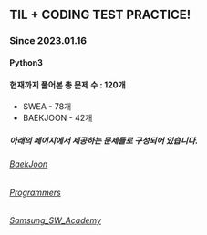 ## TIL + CODING TEST PRACTICE!
### Since 2023.01.16
#### Python3
#### 현재까지 풀어본 총 문제 수 : 120개
- SWEA - 78개
- BAEKJOON - 42개

##### 아래의 페이지에서 제공하는 문제들로 구성되어 있습니다.
###### [BaekJoon](https://www.acmicpc.net/)  
###### [Programmers](https://programmers.co.kr/)  
###### [Samsung_SW_Academy](https://swexpertacademy.com/main/main.do)  
